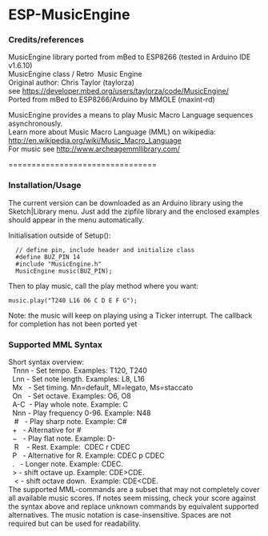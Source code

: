 # ESP-MusicEngine

### Credits/references
MusicEngine library ported from mBed to ESP8266 (tested in Arduino IDE v1.6.10)<br>
MusicEngine class / Retro  Music Engine<br>
Original author: Chris Taylor (taylorza)<br>
see https://developer.mbed.org/users/taylorza/code/MusicEngine/<br>
Ported from mBed to ESP8266/Arduino by MMOLE (maxint-rd)

MusicEngine provides a means to play Music Macro Language sequences asynchronously.<br>
Learn more about Music Macro Language (MML) on wikipedia:<br>
   http://en.wikipedia.org/wiki/Music_Macro_Language<br>
   For music see http://www.archeagemmllibrary.com/

================================
### Installation/Usage
The current version can be downloaded as an Arduino library using the Sketch|Library menu. Just add the zipfile library and the enclosed examples should appear in the menu automatically.

Initialisation outside of Setup():
```
  // define pin, include header and initialize class
  #define BUZ_PIN 14
  #include "MusicEngine.h"
  MusicEngine music(BUZ_PIN);
```

Then to play music, call the play method where you want:
```
music.play("T240 L16 O6 C D E F G");
```
Note: the music will keep on playing using a Ticker interrupt. The callback for completion has not been ported yet

### Supported MML Syntax
Short syntax overview:<br>
&nbsp;  Tnnn - Set tempo. Examples: T120, T240<br>
&nbsp;  Lnn  - Set note length. Examples: L8, L16<br>
&nbsp;  Mx   - Set timing. Mn=default, Ml=legato, Ms=staccato<br>
&nbsp;  On   - Set octave. Examples: O6, O8<br>
&nbsp;  A-C  - Play whole note. Example: C<br>
&nbsp;  Nnn  - Play frequency 0-96. Example: N48<br>
&nbsp;  #    - Play sharp note. Example: C#<br>
&nbsp;  &plus;    - Alternative for #<br>
&nbsp;  &minus;    - Play flat note. Example: D-&nbsp; <br>
&nbsp;  R    - Rest. Example:  CDEC r CDEC<br>
&nbsp;  P    - Alternative for R. Example:  CDEC p CDEC<br>
&nbsp;  .    - Longer note. Example: CDEC.&nbsp;<br>
&nbsp;  &gt; - shift octave up.  Example: CDE&gt;CDE.&nbsp;<br>
&nbsp;  &lt; - shift octave down.  Example: CDE&lt;CDE.&nbsp;<br>
The supported MML-commands are a subset that may not completely cover all available music scores.
If notes seem missing, check your score against the syntax above and replace unknown commands by equivalent supported alternatives. The music notation is case-insensitive. Spaces are not required but can be used for readability.
